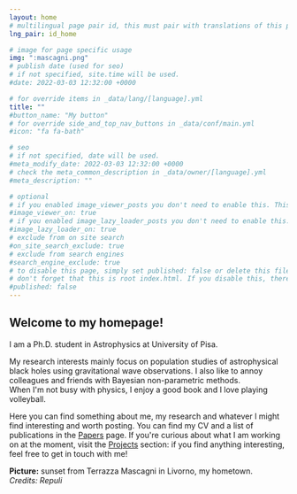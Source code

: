 ```yaml
---
layout: home
# multilingual page pair id, this must pair with translations of this page. (This name must be unique)
lng_pair: id_home

# image for page specific usage
img: ":mascagni.png"
# publish date (used for seo)
# if not specified, site.time will be used.
#date: 2022-03-03 12:32:00 +0000

# for override items in _data/lang/[language].yml
title: ""
#button_name: "My button"
# for override side_and_top_nav_buttons in _data/conf/main.yml
#icon: "fa fa-bath"

# seo
# if not specified, date will be used.
#meta_modify_date: 2022-03-03 12:32:00 +0000
# check the meta_common_description in _data/owner/[language].yml
#meta_description: ""

# optional
# if you enabled image_viewer_posts you don't need to enable this. This is only if image_viewer_posts = false
#image_viewer_on: true
# if you enabled image_lazy_loader_posts you don't need to enable this. This is only if image_lazy_loader_posts = false
#image_lazy_loader_on: true
# exclude from on site search
#on_site_search_exclude: true
# exclude from search engines
#search_engine_exclude: true
# to disable this page, simply set published: false or delete this file
# don't forget that this is root index.html. If you disable this, there will be no index.html page to open
#published: false
---
```


## Welcome to my homepage!

I am a Ph.D. student in Astrophysics at University of Pisa.

My research interests mainly focus on population studies of astrophysical black holes using gravitational wave observations. I also like to annoy colleagues and friends with Bayesian non-parametric methods.\
When I'm not busy with physics, I enjoy a good book and I love playing volleyball.

Here you can find something about me, my research and whatever I might find interesting and worth posting.
You can find my CV and a list of publications in the [Papers](tabs/links.html) page. If you're curious about what I am working on at the moment, visit the [Projects](tabs/projects.html) section: if you find anything interesting, feel free to get in touch with me!

**Picture:** sunset from Terrazza Mascagni in Livorno, my hometown.\
*Credits: Repuli*
